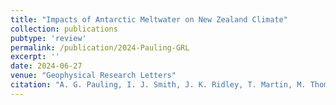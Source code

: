 ```yaml
---
title: "Impacts of Antarctic Meltwater on New Zealand Climate"
collection: publications
pubtype: 'review'
permalink: /publication/2024-Pauling-GRL
excerpt: ''
date: 2024-06-27
venue: "Geophysical Research Letters"
citation: "A. G. Pauling, I. J. Smith, J. K. Ridley, T. Martin, M. Thomas and D. P. Stevens. &quot;Impacts of Antarctic Meltwater on New Zealand Climate&quot; <i>Geophysical Research Letters</i>. (submitted)"
---
```

